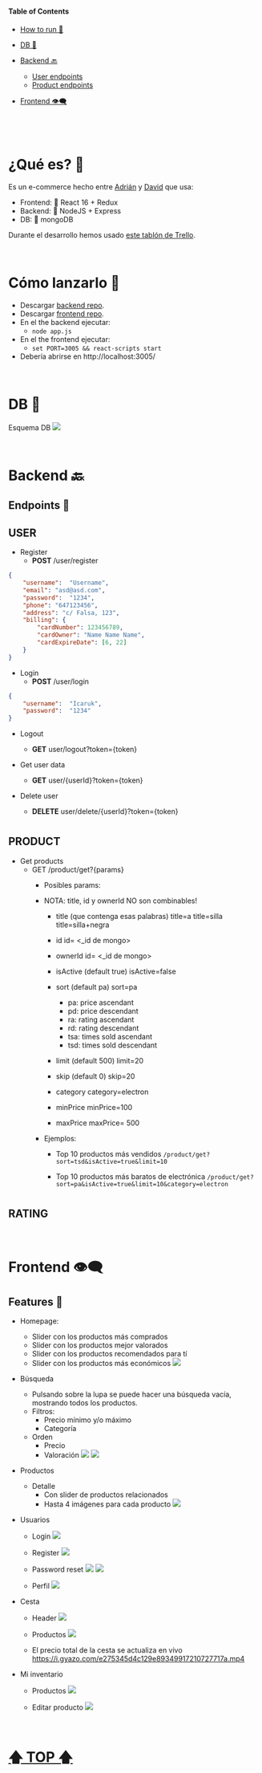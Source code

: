 
#

#### Table of Contents  

- [How to run 🚀](#How-to-run-)  
- [DB 💾](#DB-) 
- [Backend 🔙](#Backend-) 
	- [User endpoints](#USER)
	- [Product endpoints](#MOVIE)

- [Frontend 👁‍🗨](#Frontend-)  

#



<br>

# ¿Qué es? 👀

Es un e-commerce hecho entre [Adrián](https://github.com/Icaruk) y [David](https://github.com/Dave86dev/) que usa:

- Frontend: 🌌 React 16 + Redux
- Backend: 🔸 NodeJS + Express
- DB: 🍃 mongoDB 

Durante el desarrollo hemos usado [este tablón de Trello](https://trello.com/b/mjg0ka7B/monetae).


<br>

# Cómo lanzarlo 🚀

- Descargar [backend repo](https://github.com/Icaruk/monetae-b).
- Descargar [frontend repo](https://github.com/Dave86dev/monetae-f).
- En el the backend ejecutar:
	- `node app.js`
- En el the frontend ejecutar:
	- `set PORT=3005 && react-scripts start`
- Debería abrirse en http://localhost:3005/


<br>

# DB 💾

Esquema DB
![](https://trello-attachments.s3.amazonaws.com/5de522b655e9ad63df7441fb/5de5436e6c2f8f69aeb07549/ca4f781e7934732b74f0808a0612a5be/monetae_DB.jpg)


<br>

# Backend 🔙

## **Endpoints** 📃

## USER

- Register
	- **POST** /user/register
```json
{
	"username":  "Username",
	"email": "asd@asd.com",
	"password":  "1234",
	"phone": "647123456",
	"address": "c/ Falsa, 123",
	"billing": {
		"cardNumber": 123456789,
		"cardOwner": "Name Name Name",
		"cardExpireDate": [6, 22]
	}
}
```

- Login
	- **POST** /user/login
```json
{
	"username":  "Icaruk",
	"password":  "1234"
}
```

- Logout
	- **GET** user/logout?token={token}
	
- Get user data
	- **GET** user/{userId}?token={token}

- Delete user
	- **DELETE** user/delete/{userId}?token={token}

#
## PRODUCT

- Get products
	- GET /product/get?{params}
		- Posibles params:
		- NOTA: title, id y ownerId NO son combinables!
			
			* title (que contenga esas palabras)
				title=a	
				title=silla
				title=silla+negra
			
			* id
				id= <_id de mongo>
			
			* ownerId
				id= <_id de mongo>
			
			* isActive (default true)
				isActive=false
			
			* sort (default pa)
				sort=pa
				
				- pa: price ascendant
				- pd: price descendant
				- ra: rating ascendant
				- rd: rating descendant
				- tsa: times sold ascendant
				- tsd: times sold descendant
			
			* limit (default 500)
				limit=20
				
			* skip (default 0)
				skip=20
			
			* category
				category=electron
				
			* minPrice
				minPrice=100
			
			* maxPrice
				maxPrice= 500
				
		- Ejemplos:	
			- Top 10 productos más vendidos
			`/product/get?sort=tsd&isActive=true&limit=10`
			
			- Top 10 productos más baratos de electrónica
			`/product/get?sort=pa&isActive=true&limit=10&category=electron`

#
## RATING



<br>

# Frontend 👁‍🗨

## Features 📃

- Homepage:
	- Slider con los productos más comprados
	- Slider con los productos mejor valorados
	- Slider con los productos recomendados para tí
	- Slider con los productos más económicos
	![](https://i.gyazo.com/a456e720e93b848a44dc022d74b958d3.png)
	
- Búsqueda
	- Pulsando sobre la lupa se puede hacer una búsqueda vacía, mostrando todos los productos.
	- Filtros:
		- Precio mínimo y/o máximo
		- Categoría
	- Orden
		- Precio
		- Valoración
	![](https://i.gyazo.com/1602a91036f6d31bdae8346720ecc714.png)
	![](https://i.gyazo.com/e2de0a635bf0932c94798033f5aa52a4.png)

- Productos
	- Detalle
		- Con slider de productos relacionados
		- Hasta 4 imágenes para cada producto
		![](https://i.gyazo.com/aa44be757e0a45a392091f49a2c26c3e.png)
	
- Usuarios
	- Login
	![](https://i.gyazo.com/37f94d1fc7cb9a88a1ebdd4d0149ff38.png)
	
	- Register
	![](https://i.gyazo.com/446850db3ba5442702765894d0098e7f.png)
	
	- Password reset
	![](https://i.gyazo.com/c7167e393ec9af23676e77a9022c559f.png)
	![](https://i.gyazo.com/e1f573578718a529d6309e27ede99f6f.png)
	
	- Perfil
	![](https://i.gyazo.com/f3084c34909a723e30508ad8b27faf68.png)
	
- Cesta
	- Header
	![](https://i.gyazo.com/fe2aa02770880de44ec2cdc942d8cef2.png)
	
	- Productos
	![](https://i.gyazo.com/665d95426cc1c2d1f58e67efd05ac2fb.png)
	
	- El precio total de la cesta se actualiza en vivo
	https://i.gyazo.com/e275345d4c129e89349917210727717a.mp4

- Mi inventario
	- Productos
	![](https://i.gyazo.com/f50c95442bf5f4f10951079908f9ca49.png)
	
	- Editar producto
	![](https://i.gyazo.com/523777829396378bf2e6d64ee9812860.png)
	

<br>

# [🡅 TOP 🡅](#Table-of-Contents)  
